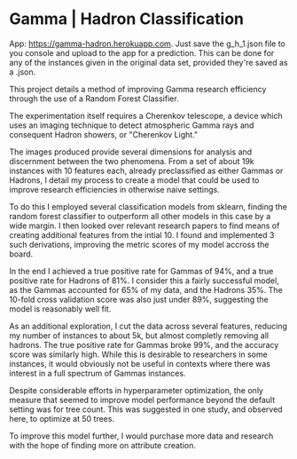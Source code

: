 # Gamma | Hadron Classification

App: https://gamma-hadron.herokuapp.com. Just save the g_h_1.json file to you console and upload to the app for a prediction. This can be done for any of the instances given in the original data set, provided they're saved as a .json. 

This project details a method of improving Gamma research efficiency through the use of a Random Forest Classifier. 

The experimentation itself requires a Cherenkov telescope, a device which uses an imaging technique to detect atmospheric Gamma rays and consequent Hadron showers, or "Cherenkov Light."

The images produced provide several dimensions for analysis and discernment between the two phenomena. From a set of about 19k instances with 10 features each, already preclassified as either Gammas or Hadrons, I detail my process to create a model that could be used to improve research efficiencies in otherwise naive settings. 

To do this I employed several classification models from sklearn, finding the random forest classifier to outperform all other models in this case by a wide margin. I then looked over relevant research papers to find means of creating additional features from the intial 10. I found and implemented 3 such derivations, improving the metric scores of my model accross the board. 

In the end I achieved a true positive rate for Gammas of 94%, and a true positive rate for Hadrons of 81%. I consider this a fairly successful model, as the Gammas accounted for 65% of my data, and the Hadrons 35%. The 10-fold cross validation score was also just under 89%, suggesting the model is reasonably well fit.

As an additional exploration, I cut the data across several features, reducing my number of instances to about 5k, but almost completly removing all hadrons. The true positive rate for Gammas broke 99%, and the accuracy score was similarly high. While this is desirable to researchers in some instances, it would obviously not be useful in contexts where there was interest in a full spectrum of Gammas instances. 

Despite considerable efforts in hyperparameter optimization, the only measure that seemed to improve model performance beyond the default setting was for tree count. This was suggested in one study, and observed here, to optimize at 50 trees. 

To improve this model further, I would purchase more data and research with the hope of finding more on attribute creation.
